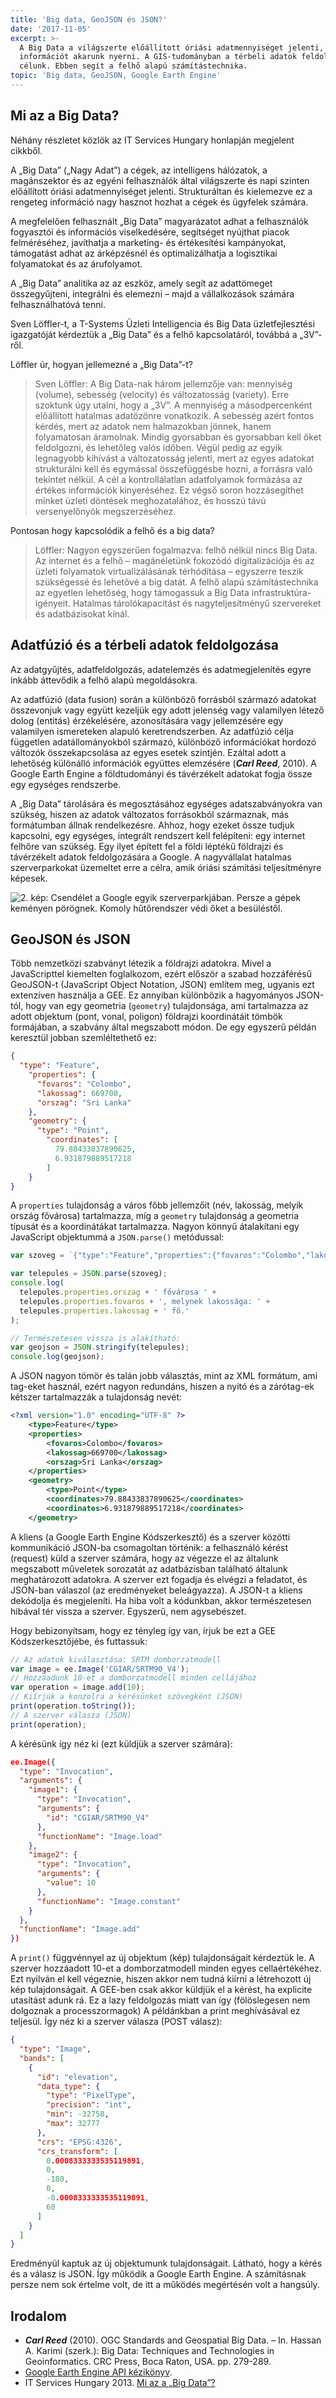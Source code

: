 ```yaml
---
title: 'Big data, GeoJSON és JSON?'
date: '2017-11-05'
excerpt: >-
  A Big Data a világszerte előállított óriási adatmennyiséget jelenti, amiből
  információt akarunk nyerni. A GIS-tudományban a térbeli adatok feldolgozása a
  célunk. Ebben segít a felhő alapú számítástechnika.
topic: 'Big data, GeoJSON, Google Earth Engine'
---
```

## Mi az a Big Data?

Néhány részletet közlök az IT Services Hungary honlapján megjelent cikkből.

A „Big Data” („Nagy Adat”) a cégek, az intelligens hálózatok, a magánszektor és az egyéni felhasználók által világszerte és napi szinten előállított óriási adatmennyiséget jelenti. Strukturáltan és kielemezve ez a rengeteg információ nagy hasznot hozhat a cégek és ügyfelek számára.

A megfelelően felhasznált „Big Data” magyarázatot adhat a felhasználók fogyasztói és információs viselkedésére, segítséget nyújthat piacok felméréséhez, javíthatja a marketing- és értékesítési kampányokat, támogatást adhat az árképzésnél és optimalizálhatja a logisztikai folyamatokat és az árufolyamot.

A „Big Data” analitika az az eszköz, amely segít az adattömeget összegyűjteni, integrálni és elemezni – majd a vállalkozások számára felhasználhatóvá tenni.

Sven Löffler-t, a T-Systems Üzleti Intelligencia és Big Data üzletfejlesztési igazgatóját kérdeztük a „Big Data” és a felhő kapcsolatáról, továbbá a „3V”-ről.

Löffler úr, hogyan jellemezné a „Big Data”-t?

> Sven Löffler: A Big Data-nak három jellemzője van: mennyiség (volume), sebesség (velocity) és változatosság (variety). Erre szoktunk úgy utalni, hogy a „3V”. A mennyiség a másodpercenként előállított hatalmas adatözönre vonatkozik. A sebesség azért fontos kérdés, mert az adatok nem halmazokban jönnek, hanem folyamatosan áramolnak. Mindig gyorsabban és gyorsabban kell őket feldolgozni, és lehetőleg valós időben. Végül pedig az egyik legnagyobb kihívást a változatosság jelenti, mert az egyes adatokat strukturálni kell és egymással összefüggésbe hozni, a forrásra való tekintet nélkül. A cél a kontrollálatlan adatfolyamok formázása az értékes információk kinyeréséhez. Ez végső soron hozzásegíthet minket üzleti döntések meghozatalához, és hosszú távú versenyelőnyök megszerzéséhez.

Pontosan hogy kapcsolódik a felhő és a big data?

> Löffler: Nagyon egyszerűen fogalmazva: felhő nélkül nincs Big Data. Az internet és a felhő – magánéletünk fokozódó digitalizációja és az üzleti folyamatok virtualizálásának térhódítása – egyszerre teszik szükségessé és lehetővé a big datát. A felhő alapú számítástechnika az egyetlen lehetőség, hogy támogassuk a Big Data infrastruktúra-igényeit. Hatalmas tárolókapacitást és nagyteljesítményű szervereket és adatbázisokat kínál.

## Adatfúzió és a térbeli adatok feldolgozása

Az adatgyűjtés, adatfeldolgozás, adatelemzés és adatmegjelenítés egyre inkább áttevődik a felhő alapú megoldásokra.

Az adatfúzió (data fusion) során a különböző forrásból származó adatokat összevonjuk vagy együtt kezeljük egy adott jelenség vagy valamilyen létező dolog (entitás) érzékelésére, azonosítására vagy jellemzésére egy valamilyen ismereteken alapuló keretrendszerben. Az adatfúzió célja független adatállományokból származó, különböző információkat hordozó változók összekapcsolása az egyes esetek szintjén. Ezáltal adott a lehetőség különálló információk együttes elemzésére (_**Carl Reed**_, 2010). A Google Earth Engine a földtudományi és távérzékelt adatokat fogja össze egy egységes rendszerbe.

A „Big Data” tárolására és megosztásához egységes adatszabványokra van szükség, hiszen az adatok változatos forrásokból származnak, más formátumban állnak rendelkezésre. Ahhoz, hogy ezeket össze tudjuk kapcsolni, egy egységes, integrált rendszert kell felépíteni: egy internet felhőre van szükség. Egy ilyet épített fel a földi léptékű földrajzi és távérzékelt adatok feldolgozására a Google. A nagyvállalat hatalmas szerverparkokat üzemeltet erre a célra, amik óriási számítási teljesítményre képesek.

![2. kép: Csendélet a Google egyik szerverparkjában. Persze a gépek keményen pörögnek. Komoly hűtőrendszer védi őket a besüléstől.]()

## GeoJSON és JSON

Több nemzetközi szabványt létezik a földrajzi adatokra. Mivel a JavaScripttel kiemelten foglalkozom, ezért először a szabad hozzáférésű GeoJSON-t (JavaScript Object Notation, JSON) említem meg, ugyanis ezt extenzíven használja a GEE. Ez annyiban különbözik a hagyományos JSON-tól, hogy van egy geometria (`geometry`) tulajdonsága, ami tartalmazza az adott objektum (pont, vonal, poligon) földrajzi koordinátáit tömbök formájában, a szabvány által megszabott módon. De egy egyszerű példán keresztül jobban szemléltethető ez:

```json
{
  "type": "Feature",
    "properties": {
      "fovaros": "Colombo",
      "lakossag": 669700,
      "orszag": "Sri Lanka"
    },
    "geometry": {
      "type": "Point",
        "coordinates": [
          79.88433837890625,
          6.931879889517218
        ]
    }
}
```

A `properties` tulajdonság a város főbb jellemzőit (név, lakosság, melyik ország fővárosa) tartalmazza, míg a `geometry` tulajdonság a geometria típusát és a koordinátákat tartalmazza. Nagyon könnyű átalakítani egy JavaScript objektummá a `JSON.parse()` metódussal:

```javascript
var szoveg = `{"type":"Feature","properties":{"fovaros":"Colombo","lakossag":669700,"orszag":"Sri Lanka"},"geometry":{"type":"Point","coordinates":[79.88433837890625,6.931879889517218]}}`;

var telepules = JSON.parse(szoveg);
console.log(
  telepules.properties.orszag + ' fővárosa ' +
  telepules.properties.fovaros + ', melynek lakossága: ' +
  telepules.properties.lakossag + ' fő.'
);

// Természetesen vissza is alakítható:
var geojson = JSON.stringify(telepules);
console.log(geojson);
```

A JSON nagyon tömör és talán jobb választás, mint az XML formátum, ami tag-eket használ, ezért nagyon redundáns, hiszen a nyitó és a zárótag-ek kétszer tartalmazzák a tulajdonság nevét:

```xml
<?xml version="1.0" encoding="UTF-8" ?>
	<type>Feature</type>
	<properties>
		<fovaros>Colombo</fovaros>
		<lakossag>669700</lakossag>
		<orszag>Sri Lanka</orszag>
	</properties>
	<geometry>
		<type>Point</type>
		<coordinates>79.88433837890625</coordinates>
		<coordinates>6.931879889517218</coordinates>
	</geometry>
```

A kliens (a Google Earth Engine Kódszerkesztő) és a szerver közötti kommunikáció JSON-ba csomagoltan történik: a felhasználó kérést (request) küld a szerver számára, hogy az végezze el az általunk megszabott műveletek sorozatát az adatbázisban található általunk meghatározott adatokra. A szerver ezt fogadja és elvégzi a feladatot, és JSON-ban válaszol (az eredményeket beleágyazza). A JSON-t a kliens dekódolja és megjeleníti. Ha hiba volt a kódunkban, akkor természetesen hibával tér vissza a szerver. Egyszerű, nem agysebészet.

Hogy bebizonyítsam, hogy ez tényleg így van, írjuk be ezt a GEE Kódszerkesztőjébe, és futtassuk:

```javascript
// Az adatok kiválasztása: SRTM domborzatmodell
var image = ee.Image('CGIAR/SRTM90_V4');
// Hozzáadunk 10-et a domborzatmodell minden cellájához
var operation = image.add(10);
// Kiírjuk a konzolra a kérésünket szövegként (JSON)
print(operation.toString());
// A szerver válasza (JSON)
print(operation);
```

A kérésünk így néz ki (ezt küldjük a szerver számára):

```json
ee.Image({
  "type": "Invocation",
  "arguments": {
    "image1": {
      "type": "Invocation",
      "arguments": {
        "id": "CGIAR/SRTM90_V4"
      },
      "functionName": "Image.load"
    },
    "image2": {
      "type": "Invocation",
      "arguments": {
        "value": 10
      },
      "functionName": "Image.constant"
    }
  },
  "functionName": "Image.add"
})
```

A `print()` függvénnyel az új objektum (kép) tulajdonságait kérdeztük le. A szerver hozzáadott 10-et a domborzatmodell minden egyes cellaértékéhez. Ezt nyilván el kell végeznie, hiszen akkor nem tudná kiírni a létrehozott új kép tulajdonságait. A GEE-ben csak akkor küldjük el a kérést, ha explicite utasítást adunk rá. Ez a lazy feldolgozás miatt van így (fölöslegesen nem dolgoznak a processzormagok) A példánkban a print meghívásával ez teljesül. Így néz ki a szerver válasza (POST válasz):

```json
{
  "type": "Image",
  "bands": [
    {
      "id": "elevation",
      "data_type": {
        "type": "PixelType",
        "precision": "int",
        "min": -32758,
        "max": 32777
      },
      "crs": "EPSG:4326",
      "crs_transform": [
        0.0008333333535119891,
        0,
        -180,
        0,
        -0.0008333333535119891,
        60
      ]
    }
  ]
}
```

Eredményül kaptuk az új objektumunk tulajdonságait. Látható, hogy a kérés és a válasz is JSON. Így működik a Google Earth Engine. A számításnak persze nem sok értelme volt, de itt a működés megértésén volt a hangsúly.

## Irodalom

* ***Carl Reed*** (2010). OGC Standards and Geospatial Big Data. – In. Hassan A. Karimi (szerk.): Big Data: Techniques and Technologies in Geoinformatics. CRC Press, Boca Raton, USA. pp. 279-289.
* [Google Earth Engine API kézikönyv](https://developers.google.com/earth-engine/concepts_overview).
* IT Services Hungary 2013. [Mi az a „Big Data”?](https://www.it-services.hu/hirek/mi-az-a-big-data/)
